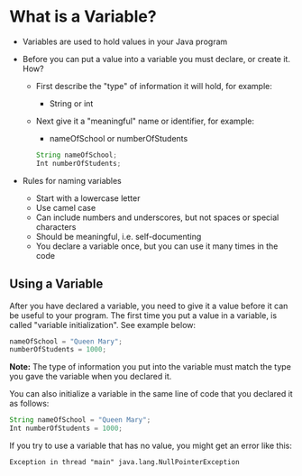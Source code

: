 
# What is a Variable?

- Variables are used to hold values in your Java program
- Before you can put a value into a variable you must declare, or create it. How?
  - First describe the "type" of information it will hold, for example:
    - String or int
  - Next give it a "meaningful" name or identifier, for example:
    - nameOfSchool or numberOfStudents
    
    ```java
    String nameOfSchool;
    Int numberOfStudents;
    ```

- Rules for naming variables
  - Start with a lowercase letter
  - Use camel case
  - Can include numbers and underscores, but not spaces or special characters
  - Should be meaningful, i.e. self-documenting
  - You declare a variable once, but you can use it many times in the code

## Using a Variable

After you have declared a variable, you need to give it a value before it can be useful to your program. The first time you put a value in a variable, is called "variable initialization". See example below:

```java
nameOfSchool = "Queen Mary";
numberOfStudents = 1000;
```

**Note:** The type of information you put into the variable must match the type you gave the variable when you declared it.

You can also initialize a variable in the same line of code that you declared it as follows:

```java
String nameOfSchool = "Queen Mary";
Int numberOfStudents = 1000;
```

If you try to use a variable that has no value, you might get an error like this:

```
Exception in thread "main" java.lang.NullPointerException
```
